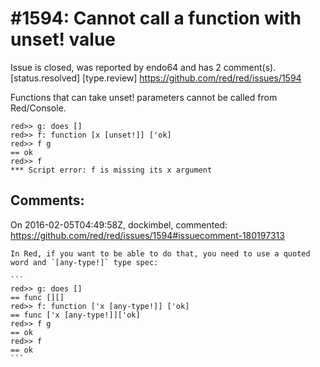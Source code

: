 
#1594: Cannot call a function with unset! value
================================================================================
Issue is closed, was reported by endo64 and has 2 comment(s).
[status.resolved] [type.review]
<https://github.com/red/red/issues/1594>

Functions that can take unset! parameters cannot be called from Red/Console.

```
red>> g: does []
red>> f: function [x [unset!]] ['ok]
red>> f g
== ok
red>> f
*** Script error: f is missing its x argument
```



Comments:
--------------------------------------------------------------------------------

On 2016-02-05T04:49:58Z, dockimbel, commented:
<https://github.com/red/red/issues/1594#issuecomment-180197313>

    In Red, if you want to be able to do that, you need to use a quoted word and `[any-type!]` type spec:
    
    ```
    red>> g: does []
    == func [][]
    red>> f: function ['x [any-type!]] ['ok]
    == func ['x [any-type!]]['ok]
    red>> f g
    == ok
    red>> f
    == ok
    ```

